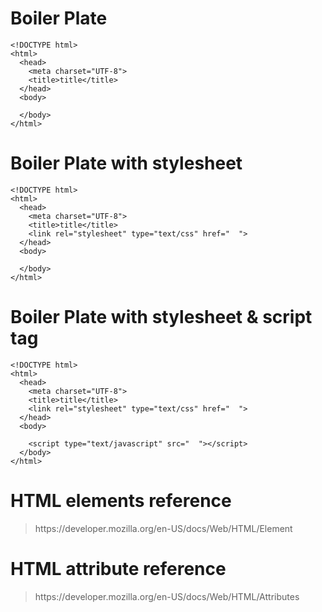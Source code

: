 <h1>Boiler Plate</h1>

```
<!DOCTYPE html>
<html>
  <head>
    <meta charset="UTF-8">
    <title>title</title>
  </head>
  <body>
  
  </body>
</html>
```

<h1>Boiler Plate with stylesheet</h1>

```
<!DOCTYPE html>
<html>
  <head>
    <meta charset="UTF-8">
    <title>title</title>
    <link rel="stylesheet" type="text/css" href="  ">
  </head>
  <body>
  
  </body>
</html>
```

<h1>Boiler Plate with stylesheet & script tag</h1>

```
<!DOCTYPE html>
<html>
  <head>
    <meta charset="UTF-8">
    <title>title</title>
    <link rel="stylesheet" type="text/css" href="  ">
  </head>
  <body>
    
    <script type="text/javascript" src="  "></script>
  </body>
</html>
```

<h1>HTML elements reference</h1>

>
> <link> https://developer.mozilla.org/en-US/docs/Web/HTML/Element </link>
>

<h1>HTML attribute reference</h1>

>
> <link> https://developer.mozilla.org/en-US/docs/Web/HTML/Attributes </link>
>
